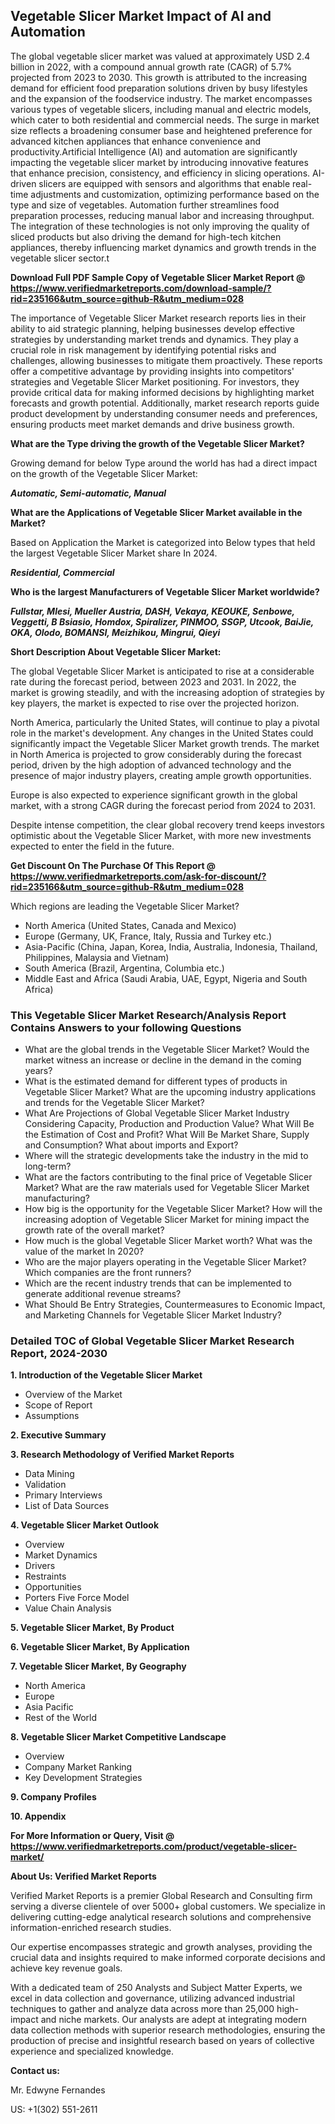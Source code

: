 <h2>Vegetable Slicer Market Impact of AI and Automation</h2>The global vegetable slicer market was valued at approximately USD 2.4 billion in 2022, with a compound annual growth rate (CAGR) of 5.7% projected from 2023 to 2030. This growth is attributed to the increasing demand for efficient food preparation solutions driven by busy lifestyles and the expansion of the foodservice industry. The market encompasses various types of vegetable slicers, including manual and electric models, which cater to both residential and commercial needs. The surge in market size reflects a broadening consumer base and heightened preference for advanced kitchen appliances that enhance convenience and productivity.Artificial Intelligence (AI) and automation are significantly impacting the vegetable slicer market by introducing innovative features that enhance precision, consistency, and efficiency in slicing operations. AI-driven slicers are equipped with sensors and algorithms that enable real-time adjustments and customization, optimizing performance based on the type and size of vegetables. Automation further streamlines food preparation processes, reducing manual labor and increasing throughput. The integration of these technologies is not only improving the quality of sliced products but also driving the demand for high-tech kitchen appliances, thereby influencing market dynamics and growth trends in the vegetable slicer sector.t</p><p id="" class=""><strong>Download Full PDF Sample Copy of Vegetable Slicer Market Report @ <a href="https://www.verifiedmarketreports.com/download-sample/?rid=235166&utm_source=github-R&utm_medium=028" target="_blank">https://www.verifiedmarketreports.com/download-sample/?rid=235166&utm_source=github-R&utm_medium=028</a></strong></p><p>The importance of&nbsp;Vegetable Slicer Market research reports lies in their ability to aid strategic planning, helping businesses develop effective strategies by understanding market trends and dynamics. They play a crucial role in risk management by identifying potential risks and challenges, allowing businesses to mitigate them proactively. These reports offer a competitive advantage by providing insights into competitors' strategies and Vegetable Slicer Market positioning. For investors, they provide critical data for making informed decisions by highlighting market forecasts and growth potential. Additionally, market research reports guide product development by understanding consumer needs and preferences, ensuring products meet market demands and drive business growth.</p><p><strong>What are the&nbsp;Type driving the growth of the Vegetable Slicer Market?</strong></p><p id="" class="">Growing demand for below Type around the world has had a direct impact on the growth of the Vegetable Slicer Market:</p><em><strong>Automatic, Semi-automatic, Manual</strong></em></p><strong>What are the&nbsp;Applications&nbsp;of Vegetable Slicer Market available in the Market?</strong></p><p id="" class="">Based on Application the Market is categorized into Below types that held the largest Vegetable Slicer Market share In 2024.</p><em><strong>Residential, Commercial</strong></em></p><strong>Who is the largest Manufacturers of Vegetable Slicer Market worldwide?</strong></p><p><em><strong>Fullstar, Mlesi, Mueller Austria, DASH, Vekaya, KEOUKE, Senbowe, Veggetti, B Bsiasio, Homdox, Spiralizer, PINMOO, SSGP, Utcook, BaiJie, OKA, Olodo, BOMANSI, Meizhikou, Mingrui, Qieyi</strong></em></p><p id="" class=""><strong>Short Description About Vegetable Slicer Market:</strong></p><p>The global Vegetable Slicer Market is anticipated to rise at a considerable rate during the forecast period, between 2023 and 2031. In 2022, the market is growing steadily, and with the increasing adoption of strategies by key players, the market is expected to rise over the projected horizon.</p><p>North America, particularly the United States, will continue to play a pivotal role in the market's development. Any changes in the United States could significantly impact the Vegetable Slicer Market growth trends. The market in North America is projected to grow considerably during the forecast period, driven by the high adoption of advanced technology and the presence of major industry players, creating ample growth opportunities.</p><p>Europe is also expected to experience significant growth in the global market, with a strong CAGR during the forecast period from 2024 to 2031.</p><p>Despite intense competition, the clear global recovery trend keeps investors optimistic about the Vegetable Slicer Market, with more new investments expected to enter the field in the future.</p><p id="" class=""><strong>Get Discount On The Purchase Of This Report @ <a href="https://www.verifiedmarketreports.com/ask-for-discount/?rid=235166&utm_source=github-R&utm_medium=028" target="_blank">https://www.verifiedmarketreports.com/ask-for-discount/?rid=235166&utm_source=github-R&utm_medium=028</a></strong></p>Which regions are leading the Vegetable Slicer Market?</p><ul><li>North America (United States, Canada and Mexico)</li><li>Europe (Germany, UK, France, Italy, Russia and Turkey etc.)</li><li>Asia-Pacific (China, Japan, Korea, India, Australia, Indonesia, Thailand, Philippines, Malaysia and Vietnam)</li><li>South America (Brazil, Argentina, Columbia etc.)</li><li>Middle East and Africa (Saudi Arabia, UAE, Egypt, Nigeria and South Africa)</li></ul><h3 id="" class="">This Vegetable Slicer Market Research/Analysis Report Contains Answers to your following Questions</h3><ul><li>What are the global trends in the Vegetable Slicer Market? Would the market witness an increase or decline in the demand in the coming years?</li><li>What is the estimated demand for different types of products in Vegetable Slicer Market? What are the upcoming industry applications and trends for the Vegetable Slicer Market?</li><li>What Are Projections of Global Vegetable Slicer Market Industry Considering Capacity, Production and Production Value? What Will Be the Estimation of Cost and Profit? What Will Be Market Share, Supply and Consumption? What about imports and Export?</li><li>Where will the strategic developments take the industry in the mid to long-term?</li><li>What are the factors contributing to the final price of Vegetable Slicer Market? What are the raw materials used for Vegetable Slicer Market manufacturing?</li><li>How big is the opportunity for the Vegetable Slicer Market? How will the increasing adoption of Vegetable Slicer Market for mining impact the growth rate of the overall market?</li><li>How much is the global Vegetable Slicer Market worth? What was the value of the market In 2020?</li><li>Who are the major players operating in the Vegetable Slicer Market? Which companies are the front runners?</li><li>Which are the recent industry trends that can be implemented to generate additional revenue streams?</li><li>What Should Be Entry Strategies, Countermeasures to Economic Impact, and Marketing Channels for Vegetable Slicer Market Industry?</li></ul><h3 id="" class="">Detailed TOC of Global Vegetable Slicer Market Research Report, 2024-2030</h3><p id="" class=""><strong>1. Introduction of the Vegetable Slicer Market</strong></p><ul><li>Overview of the Market</li><li>Scope of Report</li><li>Assumptions</li></ul><p id="" class=""><strong>2. Executive Summary</strong></p><p id="" class=""><strong>3. Research Methodology of Verified Market Reports</strong></p><ul><li>Data Mining</li><li>Validation</li><li>Primary Interviews</li><li>List of Data Sources</li></ul><p id="" class=""><strong>4. Vegetable Slicer Market Outlook</strong></p><ul><li>Overview</li><li>Market Dynamics</li><li>Drivers</li><li>Restraints</li><li>Opportunities</li><li>Porters Five Force Model</li><li>Value Chain Analysis</li></ul><p id="" class=""><strong>5. Vegetable Slicer Market, By Product</strong></p><p id="" class=""><strong>6. Vegetable Slicer Market, By Application</strong></p><p id="" class=""><strong>7. Vegetable Slicer Market, By Geography</strong></p><ul><li>North America</li><li>Europe</li><li>Asia Pacific</li><li>Rest of the World</li></ul><p id="" class=""><strong>8. Vegetable Slicer Market Competitive Landscape</strong></p><ul><li>Overview</li><li>Company Market Ranking</li><li>Key Development Strategies</li></ul><p id="" class=""><strong>9. Company Profiles</strong></p><p id="" class=""><strong>10. Appendix</strong></p><p id="" class=""><strong>For More Information or Query, Visit @ <a href="https://www.verifiedmarketreports.com/product/vegetable-slicer-market/" target="_blank">https://www.verifiedmarketreports.com/product/vegetable-slicer-market/</a></strong></p><p id="" class=""><strong>About Us: Verified Market Reports</strong></p><p id="" class="">Verified Market Reports is a premier Global Research and Consulting firm serving a diverse clientele of over 5000+ global customers. We specialize in delivering cutting-edge analytical research solutions and comprehensive information-enriched research studies.</p><p id="" class="">Our expertise encompasses strategic and growth analyses, providing the crucial data and insights required to make informed corporate decisions and achieve key revenue goals.</p><p id="" class="">With a dedicated team of 250 Analysts and Subject Matter Experts, we excel in data collection and governance, utilizing advanced industrial techniques to gather and analyze data across more than 25,000 high-impact and niche markets. Our analysts are adept at integrating modern data collection methods with superior research methodologies, ensuring the production of precise and insightful research based on years of collective experience and specialized knowledge.</p><p id="" class=""><strong>Contact us:</strong></p><p id="" class="">Mr. Edwyne Fernandes</p><p id="" class="">US: +1(302) 551-2611</p>